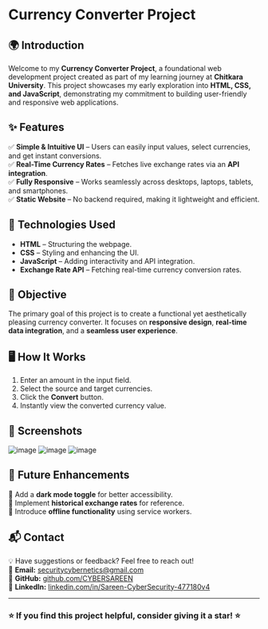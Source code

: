 # Currency Converter Project

## 🌍 Introduction

Welcome to my **Currency Converter Project**, a foundational web development project created as part of my learning journey at **Chitkara University**. This project showcases my early exploration into **HTML, CSS, and JavaScript**, demonstrating my commitment to building user-friendly and responsive web applications.

## ✨ Features

✅ **Simple & Intuitive UI** – Users can easily input values, select currencies, and get instant conversions.  
✅ **Real-Time Currency Rates** – Fetches live exchange rates via an **API integration**.  
✅ **Fully Responsive** – Works seamlessly across desktops, laptops, tablets, and smartphones.  
✅ **Static Website** – No backend required, making it lightweight and efficient.

## 🚀 Technologies Used

- **HTML** – Structuring the webpage.
- **CSS** – Styling and enhancing the UI.
- **JavaScript** – Adding interactivity and API integration.
- **Exchange Rate API** – Fetching real-time currency conversion rates.

## 🎯 Objective

The primary goal of this project is to create a functional yet aesthetically pleasing currency converter. It focuses on **responsive design**, **real-time data integration**, and a **seamless user experience**.

## 🖥️ How It Works

1. Enter an amount in the input field.
2. Select the source and target currencies.
3. Click the **Convert** button.
4. Instantly view the converted currency value.

## 📸 Screenshots
![image](https://github.com/user-attachments/assets/0a564e69-dc86-4513-a967-473acd898423)
![image](https://github.com/user-attachments/assets/03aefdb1-8197-46ae-8924-82d179a36f39)
![image](https://github.com/user-attachments/assets/d3a63915-0aab-4e48-bd6d-47a76dcb7009)




## 📌 Future Enhancements

🔹 Add a **dark mode toggle** for better accessibility.  
🔹 Implement **historical exchange rates** for reference.  
🔹 Introduce **offline functionality** using service workers.

## 📬 Contact
💡 Have suggestions or feedback? Feel free to reach out!  
📧 **Email:** securitycybernetics@gmail.com  
🐙 **GitHub:** [github.com/CYBERSAREEN](https://github.com/CYBERSAREEN)  
🔗 **LinkedIn:** [linkedin.com/in/Sareen-CyberSecurity-477180v4](https://www.linkedin.com/in/Sareen-CyberSecurity-477180v4/)  

---
### ⭐ If you find this project helpful, consider giving it a star! ⭐
